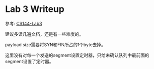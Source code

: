 Lab 3 Writeup
=============

参考: [CS144-Lab3](https://zhuanlan.zhihu.com/p/465922453)

建议多读几遍文档，还是有一些难度的。

payload size需要将SYN和FIN所占的1个byte去掉。

这里没有对每一个发送的segment设置定时器，只给未确认队列中最前面的segment设置了定时器。
